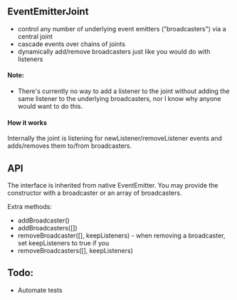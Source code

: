 ## EventEmitterJoint

- control any number of underlying event emitters ("broadcasters") via a central joint
- cascade events over chains of joints
- dynamically add/remove broadcasters just like you would do with listeners

#### Note:
- There's currently no way to add a listener to the joint without adding the same listener to the underlying broadcasters, nor I know
why anyone would want to do this.   

#### How it works
Internally the joint is listening for newListener/removeListener events and adds/removes them to/from broadcasters.

## API

The interface is inherited from native EventEmitter.
You may provide the constructor with a broadcaster or an array of broadcasters.

Extra methods:

- addBroadcaster(<EventEmitter>)
- addBroadcasters([<EventEmitter>])
- removeBroadcaster([<EventEmitter>], <bool> keepListeners) - when removing a broadcaster, set keepListeners to true if you 
- removeBroadcasters([<EventEmitter>], <bool> keepListeners)

## Todo:
- Automate tests